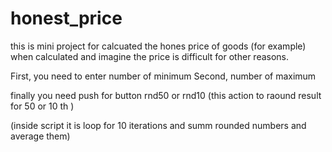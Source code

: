 # honest_price

this is mini project for calcuated the hones price of goods (for example) when calculated and imagine the price is difficult
  for other reasons.
  
  First, you need to enter number of minimum
  Second, number of maximum
  
  finally you need push for button rnd50 or rnd10 (this action to raound result for 50 or 10 th )
  
  (inside script it is loop for 10 iterations and summ rounded numbers and average them)
